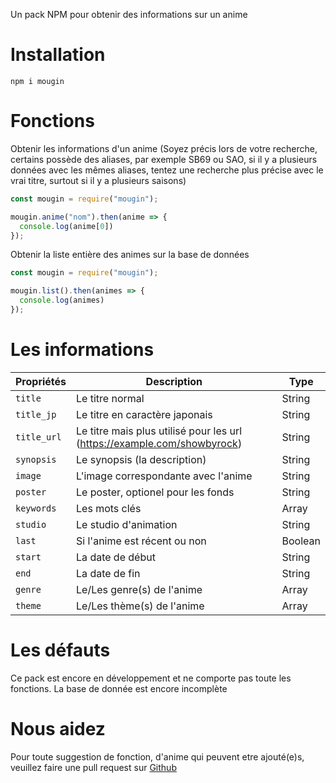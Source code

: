Un pack NPM pour obtenir des informations sur un anime
# Installation
```npm
npm i mougin
```
# Fonctions

Obtenir les informations d'un anime (Soyez précis lors de votre recherche, certains possède des aliases, par exemple SB69 ou SAO, si il y a plusieurs données avec les mêmes aliases, tentez une recherche plus précise avec le vrai titre, surtout si il y a plusieurs saisons)

```javascript
const mougin = require("mougin");

mougin.anime("nom").then(anime => {
  console.log(anime[0])
});
```

Obtenir la liste entière des animes sur la base de données
```javascript
const mougin = require("mougin");

mougin.list().then(animes => {
  console.log(animes)
});
```

# Les informations
|Propriétés|Description|Type| 
|---|---|---|
|`title`|Le titre normal|String|
|`title_jp`|Le titre en caractère japonais|String|
|`title_url`|Le titre mais plus utilisé pour les url (https://example.com/showbyrock)|String|
|`synopsis`|Le synopsis (la description)|String|
|`image`|L'image correspondante avec l'anime|String|
|`poster`|Le poster, optionel pour les fonds|String|
|`keywords`|Les mots clés|Array|
|`studio`|Le studio d'animation|String|
|`last`|Si l'anime est récent ou non|Boolean|
|`start`|La date de début|String|
|`end`|La date de fin|String|
|`genre`|Le/Les genre(s) de l'anime|Array|
|`theme`|Le/Les thème(s) de l'anime|Array|



# Les défauts
Ce pack est encore en développement et ne comporte pas toute les fonctions.
La base de donnée est encore incomplète

# Nous aidez
Pour toute suggestion de fonction, d'anime qui peuvent etre ajouté(e)s, veuillez faire une pull request sur [Github](https://github.com/KonetOffical/Mougin/pulls)
